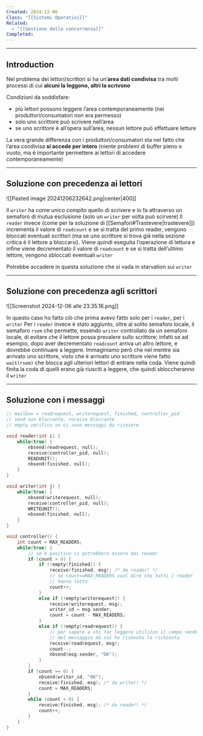 ```yaml
---
Created: 2024-12-06
Class: "[[Sistemi Operativi]]"
Related:
  - "[[Gestione della concorrenza]]"
Completed:
---
```

---
## Introduction
Nel problema dei lettori/scrittori si ha un’**area dati condivisa** tra molti processi di cui **alcuni la leggono, altri la scrivono**

Condizioni da soddisfare:
- più lettori possono leggere l’area contemporaneamente (nei produttori/consumatori non era permesso)
- solo uno scrittore può scrivere nell’area
- se uno scrittore è all’opera sull’area, nessun lettore può effettuare letture

La vera grande differenza con i produttori/consumatori sta nel fatto che l’area condivisa **si accede per intero** (niente problemi di buffer pieno o vuoto, ma è importante permettere ai lettori di accedere contemporaneamente)

---
## Soluzione con precedenza ai lettori
![[Pasted image 20241206232642.png|center|400]]

Il `writer` ha come unico compito quello di scrivere e lo fa attraverso un semaforo di mutua esclusione (solo un `writer` per volta può scirvere)
Il `reader` invece (come per la soluzione di [[Semafori#Trastevere|trastevere]]) incrementa il valore di `readcount` e se si tratta del primo reader, vengono bloccati eventuali scrittori (ma se uno scrittore si trova già nella sezione critica è il lettore a bloccarsi). Viene quindi eseguita l’operazione di lettura e infine viene decrementato il valore di `readcount` e se si tratta dell’ultimo lettore, vengono sbloccati eventuali `writer`

Potrebbe accadere in questa soluzione che si vada in starvation sui `writer`

---
## Soluzione con precedenza agli scrittori
![[Screenshot 2024-12-06 alle 23.35.16.png]]

In questo caso ho fatto ciò che prima avevo fatto solo per i `reader`, per i `writer`
Per i `reader` invece è stato aggiunto, oltre al solito semaforo locale, il semaforo `rsem` che permette, essendo `writer` controllato da un semaforo locale, di evitare che il lettore possa prevalere sullo scrittore; infatti se ad esempio, dopo aver decrementato `readcount` arriva un altro lettore, e dovrebbe continuare a leggere. Immaginiamo però che nel mentre sia arrivato uno scrittore, visto che è arrivato uno scrittore viene fatto `wait(rsem)` che blocca agli ulteriori lettori di entrare nella coda. Viene quindi finita la coda di quelli erano già riusciti a leggere, che quindi sbloccheranno il `writer`

---
## Soluzione con i messaggi
```c
// mailbox = readrequest, writerequest, finished, controller_pid
// send non bloccante, receive bloccante
// empty verifica se ci sono messaggi da ricevere

void reader(int i) {
	while(true) {
		nbsend(readrequest, null);
		receive(controller_pid, null);
		READUNIT();
		nbsend(finished, null);
	}
}

void writer(int j) {
	while(true) {
		nbsend(writerequest, null);
		receive(controller_pid, null);
		WRITEUNIT();
		nbsend(finished, null);
	}
}

void controller() {
	int count = MAX_READERS;
	while(true) {
		// se è positivo ci potrebbero essere dei reader
		if (count > 0) {
			if (!empty(finished)) {
				receive(finished, msg); /* da reader! */
				// se count==MAX_READERS vuol dire che tutti i reader
				// hanno letto
				count++;
			}
			else if (!empty(writerequest)) {
				receive(writerequest, msg);
				writer_id = msg.sender;
				count = count - MAX_READERS;
			}
			else if (!empty(readrequest)) {
				// per sapere a chi far leggere utilizzo il campo sender
				// del messaggio da cui ho ricevuto la richiesta
				receive(readrequest, msg);
				count--;
				nbsend(msg.sender, "OK");
			}
		}
		if (count == 0) {
			nbsend(writer_id, "OK");
			receive(finished, msg); /* da writer! */
			count = MAX_READERS;
		}
		while (count < 0) {
			receive(finished, msg); /* da reader! */
			count++;
		}
	}
}
```